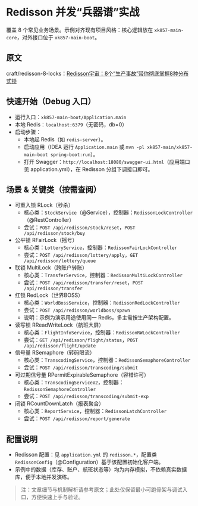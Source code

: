 # Redisson 并发“兵器谱”实战

覆盖 8 个常见业务场景。示例对齐现有项目风格：核心逻辑放在 `xk857-main-core`，对外接口位于 `xk857-main-boot`。

## 原文

craft/redisson-8-locks：[Redisson宇宙：8个“生产事故”带你彻底掌握8种分布式锁](https://blog.csdn.net/qq_45740561/article/details/151333619)

## 快速开始（Debug 入口）

- 运行入口：`xk857-main-boot/Application.main`
- 本地 Redis：`localhost:6379`（无密码，db=0）
- 启动步骤：
  - 本地起 Redis（如 `redis-server`）。
  - 启动应用（IDEA 运行 `Application.main` 或 `mvn -pl xk857-main/xk857-main-boot spring-boot:run`）。
  - 打开 Swagger：`http://localhost:18080/swagger-ui.html`（应用端口见 application.yml），在 Redisson 分组下调接口即可。

## 场景 & 关键类（按需查阅）

- 可重入锁 RLock（秒杀）
  - 核心类：`StockService`（@Service），控制器：`RedissonLockController`（@RestController）
  - 尝试：`POST /api/redisson/stock/reset`，`POST /api/redisson/stock/buy`
- 公平锁 RFairLock（摇号）
  - 核心类：`LotteryService`，控制器：`RedissonFairLockController`
  - 尝试：`POST /api/redisson/lottery/apply`，`GET /api/redisson/lottery/queue`
- 联锁 MultiLock（跨账户转账）
  - 核心类：`TransferService`，控制器：`RedissonMultiLockController`
  - 尝试：`POST /api/redisson/transfer/reset`，`POST /api/redisson/transfer`
- 红锁 RedLock（世界BOSS）
  - 核心类：`WorldBossService`，控制器：`RedissonRedLockController`
  - 尝试：`POST /api/redisson/worldboss/spawn`
  - 说明：示例为演示用途使用同一 Redis，多主需按生产架构配置。
- 读写锁 RReadWriteLock（航班大屏）
  - 核心类：`FlightInfoService`，控制器：`RedissonRWLockController`
  - 尝试：`GET /api/redisson/flight/status`，`POST /api/redisson/flight/update`
- 信号量 RSemaphore（转码限流）
  - 核心类：`TranscodingService`，控制器：`RedissonSemaphoreController`
  - 尝试：`POST /api/redisson/transcoding/submit`
- 可过期信号量 RPermitExpirableSemaphore（容错许可）
  - 核心类：`TranscodingServiceV2`，控制器：`RedissonSemaphoreController`
  - 尝试：`POST /api/redisson/transcoding/submit-exp`
- 闭锁 RCountDownLatch（报表聚合）
  - 核心类：`ReportService`，控制器：`RedissonLatchController`
  - 尝试：`POST /api/redisson/report/generate`

## 配置说明
- Redisson 配置：见 `application.yml` 的 `redisson.*`，配置类 `RedissonConfig`（@Configuration）基于该配置初始化客户端。
- 示例中的数据（库存、账户、航班状态等）均为内存模拟，不依赖真实数据库，便于本地并发演练。

> 注：文章细节与机制解析请参考原文；此处仅保留最小可跑骨架与调试入口，方便快速上手与验证。
